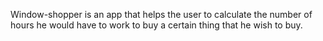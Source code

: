 Window-shopper is an app that helps the user to calculate the number of hours he would have to work to buy a certain thing that he wish to buy.
